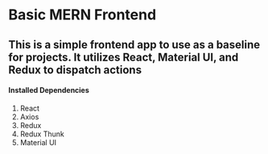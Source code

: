 # Basic MERN Frontend

## This is a simple frontend app to use as a baseline for projects. It utilizes React, Material UI, and Redux to dispatch actions

#### Installed Dependencies
1. React
1. Axios
1. Redux
1. Redux Thunk
1. Material UI